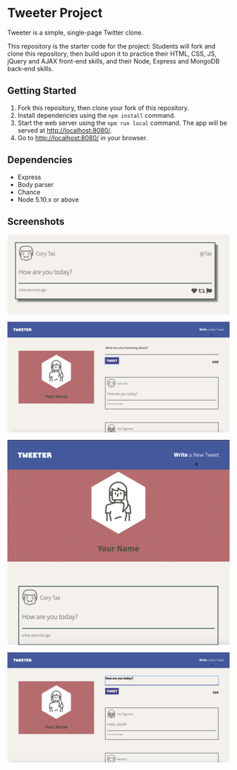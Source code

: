 # Tweeter Project

Tweeter is a simple, single-page Twitter clone.

This repository is the starter code for the project: Students will fork and clone this repository, then build upon it to practice their HTML, CSS, JS, jQuery and AJAX front-end skills, and their Node, Express and MongoDB back-end skills.

## Getting Started

1. Fork this repository, then clone your fork of this repository.
2. Install dependencies using the `npm install` command.
3. Start the web server using the `npm run local` command. The app will be served at <http://localhost:8080/>.
4. Go to <http://localhost:8080/> in your browser.

## Dependencies

- Express
- Body parser
- Chance
- Node 5.10.x or above

## Screenshots

!["Screenshot of hovered tweet"](https://github.com/claraisley/tweeter/blob/master/docs/hovered-tweet.png?raw=true)

!["Screenshot of main page"](https://github.com/claraisley/tweeter/blob/master/docs/main-page.png?raw=true)

!["Screenshot of tablet view"](https://github.com/claraisley/tweeter/blob/master/docs/tablet-view.png?raw=true)

!["Screenshot of tweet creation"](https://github.com/claraisley/tweeter/blob/master/docs/tweet-creation.png?raw=true)
